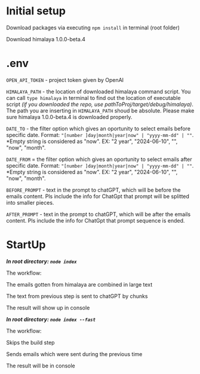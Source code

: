 # Initial setup

Download packages via executing ```npm install``` in terminal (root folder)

Download himalaya 1.0.0-beta.4

# .env
```OPEN_API_TOKEN``` - project token given by OpenAI

```HIMALAYA_PATH``` - the location of downloaded himalaya command script. You can call ```type himalaya``` in terminal to find out the location of executable script *(if you downloaded the repo, use pathToProj/target/debug/himalaya)*. The path you are inserting in ```HIMALAYA_PATH``` shoud be absolute.  Please make sure himalaya 1.0.0-beta.4 is downloaded properly.

```DATE_TO``` - the filter option which gives an oportunity to select emails before specific date. Format: ```"[number ]day|month|year|now" | "yyyy-mm-dd" | ""```. *Empty string is considered as "now". EX: "2 year", "2024-06-10", "", "now", "month".

```DATE_FROM``` = the filter option which gives an oportunity to select emails after specific date. Format: ```"[number ]day|month|year|now" | "yyyy-mm-dd" | ""```. *Empty string is considered as "now". EX: "2 year", "2024-06-10", "", "now", "month".

```BEFORE_PROMPT``` - text in the prompt to chatGPT, which will be before the emails content. Pls include the info for ChatGpt that prompt will be splitted into smaller pieces.

```AFTER_PROMPT``` - text in the prompt to chatGPT, which will be after the emails content. Pls include the info for ChatGpt that prompt sequence is ended.

# StartUp
***In root directory: ```node index```***

The workflow:

The emails gotten from himalaya are combined in large text

The text from previous step is sent to chatGPT by chunks

The result will show up in console


***In root directory: ```node index --fast```***

The workflow:

Skips the build step

Sends emails which were sent during the previous time

The result will be in console